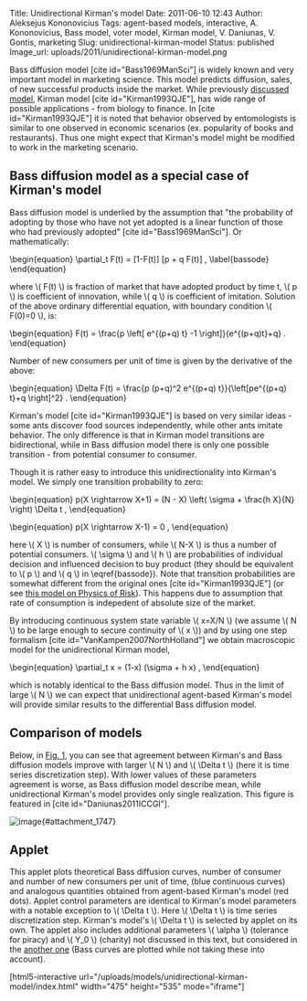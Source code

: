 Title: Unidirectional Kirman's model
Date: 2011-06-10 12:43
Author: Aleksejus Kononovicius
Tags: agent-based models, interactive, A. Kononovicius, Bass model, voter model, Kirman model, V. Daniunas, V. Gontis, marketing
Slug: unidirectional-kirman-model
Status: published
Image_url: uploads/2011/unidirectional-kirman-model.png

Bass diffusion model \[cite
id="Bass1969ManSci"\] is widely known and very important model in
marketing science. This model predicts diffusion, sales, of new
successful products inside the market. While previously [discussed
model]({filename}/articles/2010/kirman-ants.md),
Kirman model \[cite id="Kirman1993QJE"\], has wide range of possible
applications - from biology to finance. In \[cite id="Kirman1993QJE"\]
it is noted that behavior observed by entomologists is similar to one
observed in economic scenarios (ex. popularity of books and
restaurants). Thus one might expect that Kirman's model might be
modified to work in the marketing scenario.<!--more-->

Bass diffusion model as a special case of Kirman's model
--------------------------------------------------------

Bass diffusion model is underlied by the assumption that "the
probability of adopting by those who have not yet adopted is a linear
function of those who had previously adopted" \[cite
id="Bass1969ManSci"\]. Or mathematically:

\begin{equation}
 \partial\_t F(t) = \[1-F(t)\] \[p + q F(t)\] , \label{bassode}
\end{equation}

where \\\(  F(t) \\\) is fraction of market that have adopted product by
time t, \\\(  p \\\) is coefficient of innovation, while \\\(  q \\\) is
coefficient of imitation. Solution of the above ordinary differential
equation, with boundary condition \\\(  F(0)=0 \\\), is:

\begin{equation}
 F(t) = \frac{p \left\[ e^{(p+q) t} -1 \right\]}{e^{(p+q)t}+q} . 
\end{equation}

Number of new consumers per unit of time is given by the derivative of
the above:

\begin{equation}
 \Delta F(t) = \frac{p (p+q)^2 e^{(p+q) t}}{\left\[pe^{(p+q) t}+q \right\]^2} . 
\end{equation}

Kirman's model \[cite id="Kirman1993QJE"\] is based on very similar
ideas - some ants discover food sources independently, while other ants
imitate behavior. The only difference is that in Kirman model
transitions are bidirectional, while in Bass diffusion model there is
only one possible transition - from potential consumer to consumer.

Though it is rather easy to introduce this unidirectionality into
Kirman's model. We simply one transition probability to zero:

\begin{equation}
 p(X \rightarrow X+1) = (N - X) \left( \sigma + \frac{h X}{N} \right) \Delta t , 
\end{equation}

\begin{equation}
 p(X \rightarrow X-1) = 0 , 
\end{equation}

here \\\(  X \\\) is number of consumers, while \\\(  N-X \\\) is thus a
number of potential consumers. \\\(  \sigma \\\) and \\\(  h \\\) are
probabilities of individual decision and influenced decision to buy
product (they should be equivalent to \\\(  p \\\) and \\\(  q \\\) in
\eqref{bassode}). Note that transition probabilities are somewhat
different from the original ones \[cite id="Kirman1993QJE"\] (or see
[this model on Physics of
Risk]({filename}/articles/2010/kirman-ants.md)).
This happens due to assumption that rate of consumption is indepedent of
absolute size of the market.

By introducing continuous system state variable \\\(  x=X/N \\\) (we
assume \\\(  N \\\) to be large enough to secure continuity of \\\( x \\\)) and by using one step formalism \[cite
id="VanKampen2007NorthHolland"\] we obtain macroscopic model for the
unidirectional Kirman model,

\begin{equation}
 \partial\_t x = (1-x) (\sigma + h x) , 
\end{equation}

which is notably identical to the Bass diffusion model. Thus in the
limit of large \\\(  N \\\) we can expect that unidirectional agent-based
Kirman's model will provide similar results to the differential Bass
diffusion model.

Comparison of models
--------------------

Below, in [Fig. 1](#attachment_1747), you can see that agreement
between Kirman's and Bass diffusion models improve with larger \\\( N \\\) and \\\(  \Delta t \\\) (here it is time series discretization
step). With lower values of these parameters agreement is worse, as Bass
diffusion model describe mean, while unidirectional Kirman's model
provides only single realization. This figure is featured in \[cite
id="Daniunas2011ICCGI"\].

![image]({static}/uploads/2011/unidirectional-kirman-model.png "Agreement between Kirman's (red dots) and Bass
diffusion (blue curves) models. (a) N=1000, Δt=0.1, (b) N=1000, Δt=1,
(c) N=10000, Δt=0.1, (d) N=10000, Δt=1. Other model parameters: σ=0.01,
h=0.275."){#attachment_1747}

Applet
------

This applet plots theoretical Bass diffusion curves, number of consumer
and number of new consumers per unit of time, (blue continuous curves)
and analogous quantities obtained from agent-based Kirman's model (red
dots). Applet control parameters are identical to Kirman's model
parameters with a notable exception to \\\(  \Delta t \\\). Here
\\\( \Delta t \\\) is time series discretization step. Kirman's model's
\\\( \Delta t \\\) is selected by applet on its own. The applet also includes
additional parameters \\\(  \alpha \\\) (tolerance for piracy) and
\\\(  Y\_0 \\\) (charity) not discussed in this text, but considered in
the [another
one]({filename}/articles/2012/what-can-the-bass-diffusion-model-tell-us-about-piracy.md)
(Bass curves are plotted while not taking these into account).

[html5-interactive
url="/uploads/models/unidirectional-kirman-model/index.html"
width="475" height="535" mode="iframe"]
